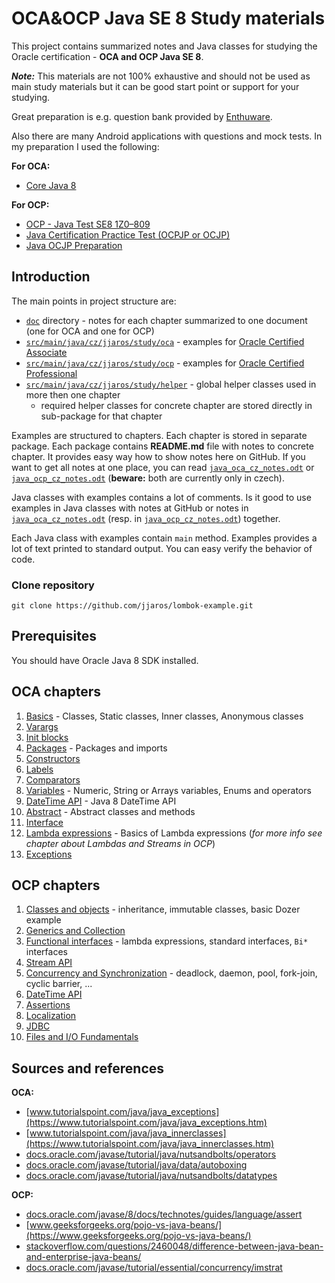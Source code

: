 # OCA&OCP Java SE 8 Study materials #
This project contains summarized notes and Java classes for studying the Oracle certification - **OCA and OCP Java SE 8**. 

**_Note:_** This materials are not 100% exhaustive and should not be used as main study materials 
but it can be good start point or support for your studying.

Great preparation is e.g. question bank provided by [Enthuware](https://enthuware.com/).

Also there are many Android applications with questions and mock tests. 
In my preparation I used the following:

**For OCA:**
* [Core Java 8](https://play.google.com/store/apps/details?id=com.eternal.soft.corejava8)

**For OCP:**
* [OCP - Java Test SE8 1Z0–809](https://play.google.com/store/apps/details?id=com.magycbytes.ocpjavatest)
* [Java Certification Practice Test (OCPJP or OCJP)](https://play.google.com/store/apps/details?id=shreeenavnath.software.com.java)
* [Java OCJP Preparation](https://play.google.com/store/apps/details?id=com.dooarsapp.ocjp)


## Introduction ##
The main points in project structure are:
* [`doc`](doc) directory - notes for each chapter summarized to one document (one for OCA and one for OCP)
* [`src/main/java/cz/jjaros/study/oca`](src/main/java/cz/jjaros/study/oca) - examples for [Oracle Certified Associate](https://education.oracle.com/oracle-certified-associate-java-se-8-programmer/trackp_333)
* [`src/main/java/cz/jjaros/study/ocp`](src/main/java/cz/jjaros/study/ocp) - examples for [Oracle Certified Professional](https://education.oracle.com/oracle-certified-professional-java-se-8-programmer/trackp_357)
* [`src/main/java/cz/jjaros/study/helper`](src/main/java/cz/jjaros/study/helper) - global helper classes used in more then one chapter
  * required helper classes for concrete chapter are stored directly in sub-package for that chapter

Examples are structured to chapters. Each chapter is stored in separate package. 
Each package contains **README.md** file with notes to concrete chapter. 
It provides easy way how to show notes here on GitHub. 
If you want to get all notes at one place, you can read [`java_oca_cz_notes.odt`](doc/cz/java_oca_cz_notes.odt) 
or [`java_ocp_cz_notes.odt`](doc/cz/java_ocp_cz_notes.odt) (**beware:** both are currently only in czech). 

Java classes with examples contains a lot of comments. 
Is it good to use examples in Java classes with notes at GitHub or notes in [`java_oca_cz_notes.odt`](doc/cz/java_oca_cz_notes.odt) 
(resp. in [`java_ocp_cz_notes.odt`](doc/cz/java_ocp_cz_notes.odt)) together.

Each Java class with examples contain `main` method. Examples provides a lot of text printed to standard output. 
You can easy verify the behavior of code. 


### Clone repository ###
```
git clone https://github.com/jjaros/lombok-example.git
```


## Prerequisites ##
You should have Oracle Java 8 SDK installed.


## OCA chapters ##
1. [Basics](src/main/java/cz/jjaros/study/oca/ch01_basics) - Classes, Static classes, Inner classes, Anonymous classes
2. [Varargs](src/main/java/cz/jjaros/study/oca/ch02_varargs)
3. [Init blocks](src/main/java/cz/jjaros/study/oca/ch03_initblocks)
4. [Packages](src/main/java/cz/jjaros/study/oca/ch04_packages) - Packages and imports
5. [Constructors](src/main/java/cz/jjaros/study/oca/ch05_constructors)
6. [Labels](src/main/java/cz/jjaros/study/oca/ch06_labels)
7. [Comparators](src/main/java/cz/jjaros/study/oca/ch07_comparators)
8. [Variables](src/main/java/cz/jjaros/study/oca/ch08_variables) - Numeric, String or Arrays variables, Enums and operators
9. [DateTime API](src/main/java/cz/jjaros/study/oca/ch09_datetime) - Java 8 DateTime API
10. [Abstract](src/main/java/cz/jjaros/study/oca/ch10_abstract) - Abstract classes and methods
11. [Interface](src/main/java/cz/jjaros/study/oca/ch11_interface)
12. [Lambda expressions](src/main/java/cz/jjaros/study/oca/ch12_lambda) - Basics of Lambda expressions (_for more info see chapter about Lambdas and Streams in OCP_)
13. [Exceptions](src/main/java/cz/jjaros/study/oca/ch13_exception)


## OCP chapters ##
1. [Classes and objects](src/main/java/cz/jjaros/study/ocp/ch01_classesobjects) - inheritance, immutable classes, basic Dozer example
2. [Generics and Collection](src/main/java/cz/jjaros/study/ocp/ch02_generics)
3. [Functional interfaces](src/main/java/cz/jjaros/study/ocp/ch03_functionalinterfaces) - lambda expressions, standard interfaces, `Bi*` interfaces
4. [Stream API](src/main/java/cz/jjaros/study/ocp/ch04_streams)
5. [Concurrency and Synchronization](src/main/java/cz/jjaros/study/ocp/ch05_synchronization) - deadlock, daemon, pool, fork-join, cyclic barrier, ...
6. [DateTime API](src/main/java/cz/jjaros/study/ocp/ch06_datetime)
7. [Assertions](src/main/java/cz/jjaros/study/ocp/ch07_assertions)
8. [Localization](src/main/java/cz/jjaros/study/ocp/ch08_localization)
9. [JDBC](src/main/java/cz/jjaros/study/ocp/ch09_jdbc)
10. [Files and I/O Fundamentals](src/main/java/cz/jjaros/study/ocp/ch10_files)


## Sources and references ##
**OCA:**
* [www.tutorialspoint.com/java/java_exceptions](https://www.tutorialspoint.com/java/java_exceptions.htm)
* [www.tutorialspoint.com/java/java_innerclasses](https://www.tutorialspoint.com/java/java_innerclasses.htm)
* [docs.oracle.com/javase/tutorial/java/nutsandbolts/operators](https://docs.oracle.com/javase/tutorial/java/nutsandbolts/operators.html)
* [docs.oracle.com/javase/tutorial/java/data/autoboxing](https://docs.oracle.com/javase/tutorial/java/data/autoboxing.html)
* [docs.oracle.com/javase/tutorial/java/nutsandbolts/datatypes](https://docs.oracle.com/javase/tutorial/java/nutsandbolts/datatypes.html)

**OCP:**
* [docs.oracle.com/javase/8/docs/technotes/guides/language/assert](https://docs.oracle.com/javase/8/docs/technotes/guides/language/assert.html)
* [www.geeksforgeeks.org/pojo-vs-java-beans/](https://www.geeksforgeeks.org/pojo-vs-java-beans/)
* [stackoverflow.com/questions/2460048/difference-between-java-bean-and-enterprise-java-beans/](https://stackoverflow.com/a/2460071/4201399)
* [docs.oracle.com/javase/tutorial/essential/concurrency/imstrat](https://docs.oracle.com/javase/tutorial/essential/concurrency/imstrat.html)